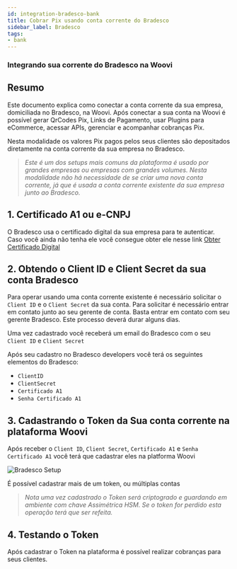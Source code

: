 ```yaml
---
id: integration-bradesco-bank
title: Cobrar Pix usando conta corrente do Bradesco
sidebar_label: Bradesco
tags:
- bank
---
```


### Integrando sua corrente do Bradesco na Woovi

## Resumo

Este documento explica como conectar a conta corrente da sua empresa, domiciliada no Bradesco, na Woovi. Após conectar a sua conta na Woovi é possível gerar QrCodes Pix, Links de Pagamento, usar Plugins para eCommerce, acessar APIs, gerenciar e acompanhar cobranças Pix.

Nesta modalidade os valores Pix pagos pelos seus clientes são depositados diretamente na conta corrente da sua empresa no Bradesco.

> *Este é um dos setups mais comuns da plataforma é usado por grandes empresas ou empresas com grandes volumes.*
*Nesta modalidade não há necessidade de se criar uma nova conta corrente, já que é usada a conta corrente existente da sua empresa junto ao Bradesco.*

## 1. Certificado A1 ou e-CNPJ
O Bradesco usa o certificado digital da sua empresa para te autenticar. Caso você  ainda não tenha ele você  consegue obter ele nesse link [Obter Certificado Digital](https://www.gov.br/pt-br/servicos/obter-certificacao-digital)

## 2. Obtendo o Client ID e Client Secret da sua conta Bradesco

Para operar usando uma conta corrente existente é necessário solicitar o `Client ID` e o `Client Secret` da sua conta. Para solicitar é necessário entrar em contato junto ao seu gerente de conta. Basta entrar em contato com seu gerente Bradesco. Este processo deverá durar alguns dias.

Uma vez cadastrado você receberá um email do Bradesco com o seu `Client ID` e `Client Secret`

Após seu cadastro no Bradesco developers você terá os seguintes elementos do Bradesco:

- `ClientID`
- `ClientSecret`
- `Certificado A1`
- `Senha Certificado A1`

## 3. Cadastrando o Token da Sua conta corrente na plataforma Woovi

Após receber o `Client ID`, `Client Secret`, `Certificado A1` e `Senha Certificado A1` você terá que cadastrar eles na platforma Woovi

![Bradesco Setup](/img/integrations/bradesco-setup.png)

É possível cadastrar mais de um token, ou múltiplas contas

> *Nota uma vez cadastrado o Token será criptogrado e guardando em ambiente com chave Assimétrica HSM. Se o token for perdido esta operação terá que ser refeita.*


## 4. Testando o Token

Após cadastrar o Token na plataforma é possível realizar cobranças para seus clientes. 

